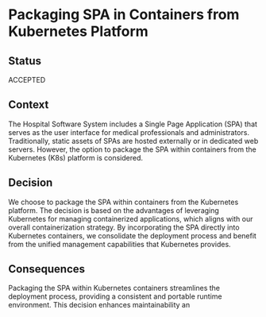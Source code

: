 # Packaging SPA in Containers from Kubernetes Platform

## Status
ACCEPTED

## Context
The Hospital Software System includes a Single Page Application (SPA) that serves as the user interface for medical professionals and administrators. Traditionally, static assets of SPAs are hosted externally or in dedicated web servers. However, the option to package the SPA within containers from the Kubernetes (K8s) platform is considered.

## Decision
We choose to package the SPA within containers from the Kubernetes platform. The decision is based on the advantages of leveraging Kubernetes for managing containerized applications, which aligns with our overall containerization strategy. By incorporating the SPA directly into Kubernetes containers, we consolidate the deployment process and benefit from the unified management capabilities that Kubernetes provides.

## Consequences
Packaging the SPA within Kubernetes containers streamlines the deployment process, providing a consistent and portable runtime environment. This decision enhances maintainability an
